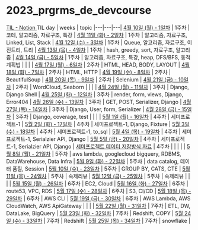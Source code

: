 # 2023_prgrms_de_devcourse


[TIL - Notion ](https://www.notion.so/pengping/Programmers-TIL-0a68bb1f521c4757b1875b1fc796f5ad)
TIL day | weeks | topic 
|---|---|---|
[4월 10일 (월) - 1일차](https://www.notion.so/pengping/4-10-1-1d00aebacd2b4678b0d72bc4ed24a823) | 1주차 | 코테, 알고리즘, 자료구조, 특강 |
[4월 11일 (화) - 2일차](https://www.notion.so/pengping/4-11-2-60e3b75dc587460cbe1a77ef1fc65182) | 1주차 | 알고리즘, 자료구조, Linked, List, Stack |
[4월 12일 (수) - 3일차](https://www.notion.so/pengping/4-12-3-915326ad2f594ff196df3ca27c056e84) | 1주차 | Queue, 알고리즘, 자료구조, 이진트리, 트리 |
[4월 13일 (목) - 4일차](https://www.notion.so/pengping/4-13-4-1ef8b3bd6115436dbe236c5f775d6975) | 1주차 | hash, greedy, sort, 자료구조, 알고리즘 |
[4월 14일 (금) - 5일차](https://www.notion.so/pengping/4-14-5-f1c462e507a54efab4e07173fcbcd81c) | 1주차 | 알고리즘, 자료구조, 특강, heap, DFS/BFS, 동적계획법 |
 | | |
[4월 17일 (월) - 6일차](https://www.notion.so/pengping/4-17-6-2a8769dabf4546ed9973bd17394d7e63) | 2주차 | HTML, HEAD, BODY, LAYOUT |
[4월 18일 (화) - 7일차](https://www.notion.so/pengping/4-18-7-e1d3640711db4e18a3fb6c4fcbd403e7) | 2주차 | HTML, HTTP |
[4월 19일 (수) - 8일차](https://www.notion.so/pengping/4-19-8-cc6bbadbadcc4b688662bdcddb290a67) | 2주차 | BeautifulSoup |
[4월 20일 (목) - 9일차](https://www.notion.so/pengping/4-20-9-92e5286c85ab4fd98a399474806714db) | 2주차 | Selenium |
[4월 21일 (금) - 10일차](https://www.notion.so/pengping/4-21-10-4e85230f483142b1b9ee7c932607fa9b) | 2주차 | WordCloud, Seaborn |
| | |
[4월 24일 (월) - 11일차](https://www.notion.so/pengping/4-24-11-3c0ec44bf20e43a4ab00a26ab097809e) | 3주차 | Django, Django Shell |
[4월 25일 (화) - 12일차](https://www.notion.so/pengping/4-25-12-0601b62bd6c54071bbb2d8c96529b4b4) | 3주차 | render, form, views, Django, Error404 |
[4월 26일 (수) - 13일차](https://www.notion.so/pengping/4-26-13-537c4aec4bbf483b8af76866d5187b8d) | 3주차 | GET, POST, Serializer, Django |
[4월 27일 (목) - 14일차](notion.so/pengping/4-26-13-537c4aec4bbf483b8af76866d5187b8d) | 3주차 | Django, User, form, Serializer |
[4월 28일 (금) - 15일차](https://www.notion.so/pengping/4-28-15-8a42b42f2fca410f968e757cfbc0a86a) | 3주차 | Django, coverage, test |
| | |
[5월 1일 (월) - 16일차](https://www.notion.so/pengping/5-1-16-9b663083c5a74a02b83e2aa6fc480c11) | 4주차 | 세미프로젝트-1 |
[5월 2일 (화) - 17일차](https://www.notion.so/pengping/5-2-17-2ff187ddae604e699e07e078db8ec4a5) | 4주차 | 세미프로젝트-1, Django, Fixture |
[5월 3일 (수) - 18일차](https://www.notion.so/pengping/5-3-18-a4052bb294f747c892493fc5c9385913) | 4주차 | 세미프로젝트-1, to_sql |
[5월 4일 (목) - 19일차](https://www.notion.so/pengping/5-4-19-8d741b7a275d4714beb45f40ae3eaf7e) | 4주차 | 세미프로젝트-1, Serialzier API, Django |
[5월 5일 (금) - 20일차](https://www.notion.so/pengping/5-5-20-6c4b2d71fffb46f2b04ef916cbcba426) | 4주차 | 세미프로젝트-1, Serialzier API, Django |
[세미프로젝트 데이터 저장방식 자료](https://www.notion.so/pengping/c4c593b708c8494eb4a14b62194d5da6) | 4주차 |  |
| | |
[5월 8일 (월) - 21일차](https://www.notion.so/pengping/5-8-21-e8854a2219e54f79bd7598fa70efb7a9) | 5주차 | aws lambda, googlecloud bigquery, RDBMS, DataWarehouse, Data Infra |
[5월 9일 (화) - 22일차](https://www.notion.so/pengping/5-9-22-c5eec432dcc342e6bc071849e2ab7c23) | 5주차 | data catalog, 데이터 품질, Session |
[5월 10일 (수) - 23일차](https://www.notion.so/pengping/5-10-23-1fb0ffff85d44e64aedc0db7ecfe781c) | 5주차 | GROUP BY, CATS, CTE |
[5월 11일 (목) - 24일차](https://www.notion.so/pengping/5-11-24-4f1ce818601342bbac5c0b4b3e29d4a6) | 5주차 | 숙제리뷰 |
[5월 12일 (금) - 25일차](https://www.notion.so/pengping/5-12-25-343f3caacb064d9b9bf61d41c3661b98) | 5주차 | 숙제리뷰 |
| | |
[5월 15일 (월) - 26일차](https://www.notion.so/pengping/5-15-26-75f6b62864624b5484154226ee5ae3d5) | 6주차 | EC2, Cloud |
[5월 16일 (화) - 27일차](https://www.notion.so/pengping/5-16-27-7dc763b8b8554f4387ab2427851464f5) | 6주차 | route53, VPC, RDS |
[5월 17일 (수) - 28일차](https://www.notion.so/pengping/5-17-28-d82b8a55f1ed48008973a701cdf69736) | 6주차 | S3, CI/CD |
[5월 18일 (목) - 29일차](https://www.notion.so/pengping/5-18-29-5a2fb01a9a864dc3b09f3e2a55cee0d8) | 6주차 | AWS CLI |
[5월 19일 (금) - 30일차](https://www.notion.so/pengping/5-19-30-b2e2b4f2020c44a69a893908d1324fff) | 6주차 | AWS Lambda, AWS CloudWatch, AWS ApiGateway |
| | |
[5월 22일 (월) - 31일차](https://www.notion.so/pengping/5-22-31-4f9d6b2471ae4ca1a72e656b32225172) | 7주차 | ETL, DW, DataLake, BigQuery |
[5월 23일 (화) - 32일차](https://www.notion.so/pengping/5-23-32-a02e50c6af1e4cd884985b2c3f01fe5b) | 7주차 | Redshift, COPY |
[5월 24일 (수) - 33일차](https://www.notion.so/pengping/5-24-33-c77a9654e27a45808d46708150ccc339) | 7주차 | Redshift |
[5월 25일 (목) - 34일차](https://www.notion.so/pengping/5-25-34-cd2992a0428540308328bdcfccb9f507) | 7주차 | snowflake |

